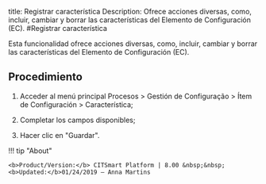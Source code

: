 title: Registrar característica
Description: Ofrece acciones diversas, como, incluir, cambiar y borrar las características del Elemento de Configuración (EC).
#Registrar característica

Esta funcionalidad ofrece acciones diversas, como, incluir, cambiar y borrar las
características del Elemento de Configuración (EC).

Procedimiento
-----------------

1.  Acceder al menú principal Procesos \> Gestión de Configuração \> Ítem de
    Configuración \> Característica;

2.  Completar los campos disponibles;

3.  Hacer clic en "Guardar".


!!! tip "About"

    <b>Product/Version:</b> CITSmart Platform | 8.00 &nbsp;&nbsp;
    <b>Updated:</b>01/24/2019 – Anna Martins

